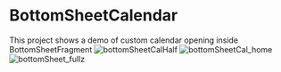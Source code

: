 # BottomSheetCalendar
This project shows a demo of custom calendar opening inside BottomSheetFragment
![bottomSheetCalHalf](https://user-images.githubusercontent.com/32665518/98865003-c1307100-2490-11eb-8c5c-04d94ce02bd4.png)
![bottomSheetCal_home](https://user-images.githubusercontent.com/32665518/98865015-c5f52500-2490-11eb-8cf7-5c98b9ddca4c.png)
![bottomSheet_fullz](https://user-images.githubusercontent.com/32665518/98865019-c7bee880-2490-11eb-8549-676f5b19809b.png)
